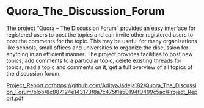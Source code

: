 # Quora_The_Discussion_Forum

The project “Quora – The Discussion Forum” provides an easy 
interface for registered users to post the topics and can invite other 
registered users to post the comments for the topic. This may be 
useful for many organizations like schools, small offices and 
universities to organize the discussion for anything in an efficient 
manner. The project provides facilities to post new topics, add 
comments to a particular topic, delete existing threads for topics, read 
a topic and comments on it, get a full overview of all topics of the 
discussion forum.

[Project_Report.pdf](https://github.com/AdityaJadeja182/Quora_The_Discussion_Forum/blob/8c887124e143173f8a7c475f1a50194f0499c5ac/Project_Report.pdf)https://github.com/AdityaJadeja182/Quora_The_Discussion_Forum/blob/8c887124e143173f8a7c475f1a50194f0499c5ac/Project_Report.pdf

